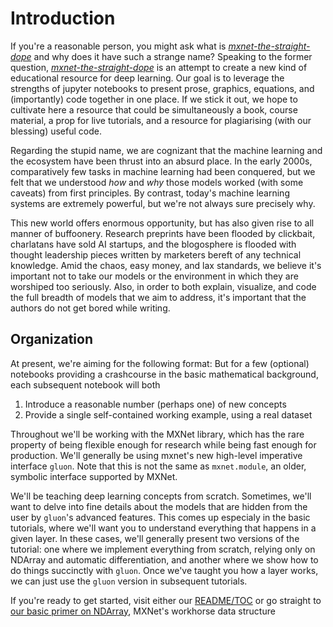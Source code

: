 # Introduction

If you're a reasonable person, you might ask what is [*mxnet-the-straight-dope*](https://github.com/zackchase/mxnet-the-straight-dope) and why does it have such a strange name? 
Speaking to the former question, [*mxnet-the-straight-dope*](https://github.com/zackchase/mxnet-the-straight-dope) is an attempt to create a new kind of educational resource for deep learning. Our goal is to leverage the strengths of jupyter notebooks to present prose, graphics, equations, and (importantly) code together in one place. If we stick it out, we hope to cultivate here a resource that could be simultaneously a book, course material, a prop for live tutorials, and a resource for plagiarising (with our blessing) useful code. 

Regarding the stupid name, we are cognizant that the machine learning and the ecosystem have been thrust into an absurd place. In the early 2000s, comparatively few tasks in machine learning had been conquered, but we felt that we understood *how* and *why* those models worked (with some caveats) from first principles. By contrast, today's machine learning systems are extremely powerful, but we're not always sure precisely why.  

This new world offers enormous opportunity, but has also given rise to all manner of buffoonery. Research preprints have been flooded by clickbait, charlatans have sold AI startups, and the blogosphere is flooded with thought leadership pieces written by marketers bereft of any technical knowledge. Amid the chaos, easy money, and lax standards, we believe it's important not to take our models or the environment in which they are worshiped too seriously. Also, in order to both explain, visualize, and code the full breadth of models that we aim to address, it's important that the authors do not get bored while writing. 

## Organization

At present, we're aiming for the following format: But for a few (optional) notebooks providing a crashcourse in the basic mathematical background, each subsequent notebook will both

1. Introduce a reasonable number (perhaps one) of new concepts
2. Provide a single self-contained working example, using a real dataset

Throughout we'll be working with the MXNet library, which has the rare property of being flexible enough for research while being fast enough for production. We'll generally be using mxnet's new high-level imperative interface ``gluon``. Note that this is not the same as ``mxnet.module``, an older, symbolic interface supported by MXNet. 

We'll be teaching deep learning concepts from scratch. Sometimes, we'll want to delve into fine details about the models that are hidden from the user by ``gluon``'s advanced features. This comes up especialy in the basic tutorials, where we'll want you to understand everything that happens in a given layer. In these cases, we'll generally present two versions of the tutorial: one where we implement everything from scratch, relying only on NDArray and automatic differentiation, and another where we show how to do things succinctly with ``gluon``. Once we've taught you how a layer works, we can just use the ``gluon`` version in subsequent tutorials.

If you're ready to get started, visit either our [README/TOC](https://github.com/zackchase/mxnet-the-straight-dope/blob/master/README.md) or go straight to [our basic primer on NDArray](https://github.com/zackchase/mxnet-the-straight-dope/blob/master/1-ndarray.ipynb), MXNet's workhorse data structure

